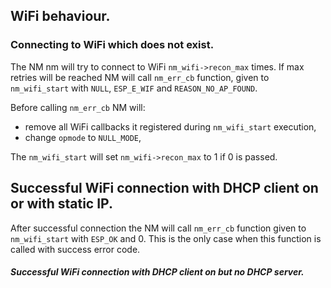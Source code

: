 

## WiFi behaviour.

### Connecting to WiFi which does not exist.

The NM nm will try to connect to WiFi `nm_wifi->recon_max` times. If max 
retries will be reached NM will call `nm_err_cb` function, given to 
`nm_wifi_start` with `NULL`, `ESP_E_WIF` and `REASON_NO_AP_FOUND`.

Before calling `nm_err_cb` NM will:

- remove all WiFi callbacks it registered during `nm_wifi_start` execution,
- change `opmode` to `NULL_MODE`,

The `nm_wifi_start` will set `nm_wifi->recon_max` to 1 if 0 is passed.

## Successful WiFi connection with DHCP client on or with static IP.

After successful connection the NM will call `nm_err_cb` function given to 
`nm_wifi_start` with `ESP_OK` and 0. This is the only case when this function
is called with success error code.

##### Successful WiFi connection with DHCP client on but no DHCP server.